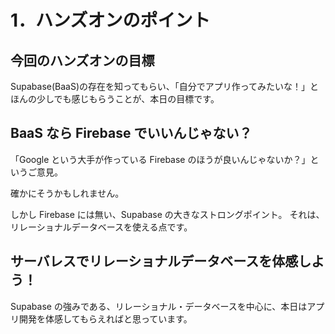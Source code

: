 # 1．ハンズオンのポイント

## 今回のハンズオンの目標

Supabase(BaaS)の存在を知ってもらい、「自分でアプリ作ってみたいな！」とほんの少しでも感じもらうことが、本日の目標です。

## BaaS なら Firebase でいいんじゃない？

「Google という大手が作っている Firebase のほうが良いんじゃないか？」というご意見。

確かにそうかもしれません。

しかし Firebase には無い、Supabase の大きなストロングポイント。
それは、リレーショナルデータベースを使える点です。

## サーバレスでリレーショナルデータベースを体感しよう！

Supabase の強みである、リレーショナル・データベースを中心に、本日はアプリ開発を体感してもらえればと思っています。
